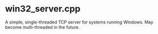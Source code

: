 # win32_server.cpp
A simple, single-threaded TCP server for systems running Windows. May become multi-threaded in the future.

